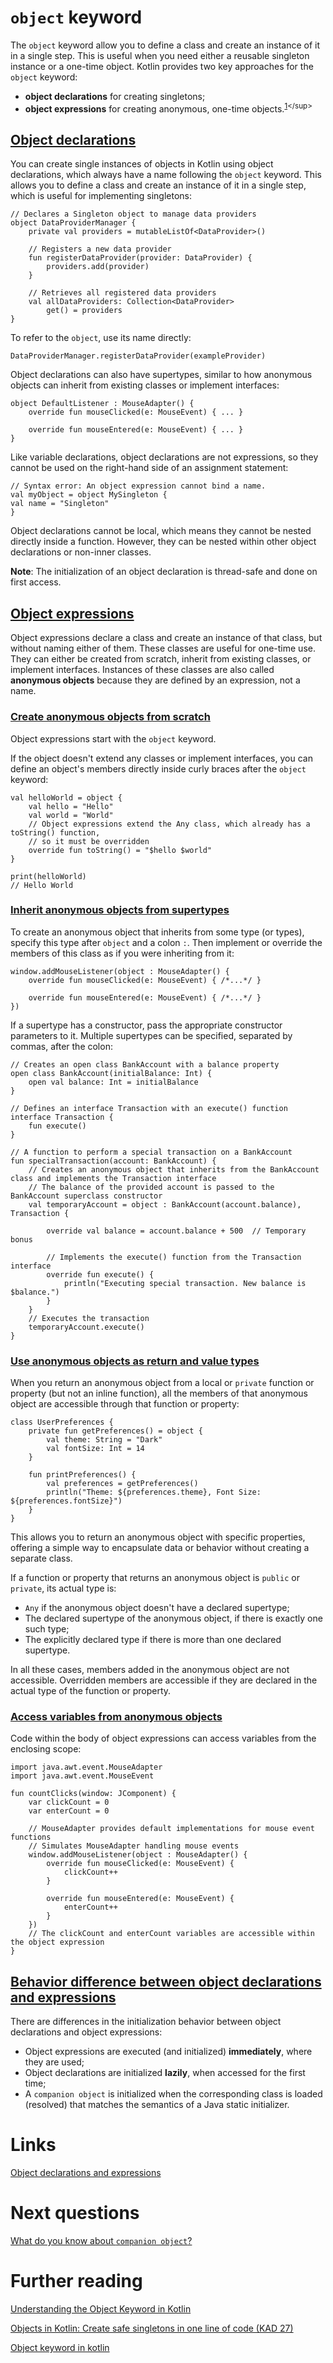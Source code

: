 # `object` keyword
The `object` keyword allow you to define a class and create an instance of it in a single step. This is useful when you need either a reusable singleton instance or a one-time object. Kotlin provides two key approaches for the `object` keyword: 
- **object declarations** for creating singletons;
- **object expressions** for creating anonymous, one-time objects.<sup>[1](https://kotlinlang.org/docs/object-declarations.html#:~:text=objects%20allow%20you,one%2Dtime%20objects.)</sup>

## [Object declarations﻿](https://kotlinlang.org/docs/object-declarations.html#object-declarations-overview)
You can create single instances of objects in Kotlin using object declarations, which always have a name following the `object` keyword. This allows you to define a class and create an instance of it in a single step, which is useful for implementing singletons:
```
// Declares a Singleton object to manage data providers
object DataProviderManager {
    private val providers = mutableListOf<DataProvider>()

    // Registers a new data provider
    fun registerDataProvider(provider: DataProvider) {
        providers.add(provider)
    }

    // Retrieves all registered data providers
    val allDataProviders: Collection<DataProvider> 
        get() = providers
}
```

To refer to the `object`, use its name directly:
```
DataProviderManager.registerDataProvider(exampleProvider)
```

Object declarations can also have supertypes, similar to how anonymous objects can inherit from existing classes or implement interfaces:
```
object DefaultListener : MouseAdapter() {
    override fun mouseClicked(e: MouseEvent) { ... }

    override fun mouseEntered(e: MouseEvent) { ... }
}
```

Like variable declarations, object declarations are not expressions, so they cannot be used on the right-hand side of an assignment statement:
```
// Syntax error: An object expression cannot bind a name.
val myObject = object MySingleton {
val name = "Singleton"
}
```

Object declarations cannot be local, which means they cannot be nested directly inside a function. However, they can be nested within other object declarations or non-inner classes.

**Note**: The initialization of an object declaration is thread-safe and done on first access.

## [Object expressions﻿](https://kotlinlang.org/docs/object-declarations.html#object-expressions)
Object expressions declare a class and create an instance of that class, but without naming either of them. These classes are useful for one-time use. They can either be created from scratch, inherit from existing classes, or implement interfaces. Instances of these classes are also called **anonymous objects** because they are defined by an expression, not a name.

### [Create anonymous objects from scratch﻿](https://kotlinlang.org/docs/object-declarations.html#create-anonymous-objects-from-scratch)
Object expressions start with the `object` keyword.

If the object doesn't extend any classes or implement interfaces, you can define an object's members directly inside curly braces after the `object` keyword:
```
val helloWorld = object {
    val hello = "Hello"
    val world = "World"
    // Object expressions extend the Any class, which already has a toString() function,
    // so it must be overridden
    override fun toString() = "$hello $world"
}

print(helloWorld)
// Hello World
```

### [Inherit anonymous objects from supertypes﻿](https://kotlinlang.org/docs/object-declarations.html#inherit-anonymous-objects-from-supertypes)
To create an anonymous object that inherits from some type (or types), specify this type after `object` and a colon `:`. Then implement or override the members of this class as if you were inheriting from it:
```
window.addMouseListener(object : MouseAdapter() {
    override fun mouseClicked(e: MouseEvent) { /*...*/ }

    override fun mouseEntered(e: MouseEvent) { /*...*/ }
})
```

If a supertype has a constructor, pass the appropriate constructor parameters to it. Multiple supertypes can be specified, separated by commas, after the colon:
```
// Creates an open class BankAccount with a balance property
open class BankAccount(initialBalance: Int) {
    open val balance: Int = initialBalance
}

// Defines an interface Transaction with an execute() function
interface Transaction {
    fun execute()
}

// A function to perform a special transaction on a BankAccount
fun specialTransaction(account: BankAccount) {
    // Creates an anonymous object that inherits from the BankAccount class and implements the Transaction interface
    // The balance of the provided account is passed to the BankAccount superclass constructor
    val temporaryAccount = object : BankAccount(account.balance), Transaction {

        override val balance = account.balance + 500  // Temporary bonus

        // Implements the execute() function from the Transaction interface
        override fun execute() {
            println("Executing special transaction. New balance is $balance.")
        }
    }
    // Executes the transaction
    temporaryAccount.execute()
}
```

### [Use anonymous objects as return and value types﻿](https://kotlinlang.org/docs/object-declarations.html#use-anonymous-objects-as-return-and-value-types)
When you return an anonymous object from a local or `private` function or property (but not an inline function), all the members of that anonymous object are accessible through that function or property:
```
class UserPreferences {
    private fun getPreferences() = object {
        val theme: String = "Dark"
        val fontSize: Int = 14
    }

    fun printPreferences() {
        val preferences = getPreferences()
        println("Theme: ${preferences.theme}, Font Size: ${preferences.fontSize}")
    }
}
```

This allows you to return an anonymous object with specific properties, offering a simple way to encapsulate data or behavior without creating a separate class.

If a function or property that returns an anonymous object is `public` or `private`, its actual type is:
- `Any` if the anonymous object doesn't have a declared supertype;
- The declared supertype of the anonymous object, if there is exactly one such type;
- The explicitly declared type if there is more than one declared supertype.

In all these cases, members added in the anonymous object are not accessible. Overridden members are accessible if they are declared in the actual type of the function or property.

### [Access variables from anonymous objects﻿](https://kotlinlang.org/docs/object-declarations.html#access-variables-from-anonymous-objects)
Code within the body of object expressions can access variables from the enclosing scope:
```
import java.awt.event.MouseAdapter
import java.awt.event.MouseEvent

fun countClicks(window: JComponent) {
    var clickCount = 0
    var enterCount = 0

    // MouseAdapter provides default implementations for mouse event functions
    // Simulates MouseAdapter handling mouse events
    window.addMouseListener(object : MouseAdapter() {
        override fun mouseClicked(e: MouseEvent) {
            clickCount++
        }

        override fun mouseEntered(e: MouseEvent) {
            enterCount++
        }
    })
    // The clickCount and enterCount variables are accessible within the object expression
}
```

## [Behavior difference between object declarations and expressions﻿](https://kotlinlang.org/docs/object-declarations.html#behavior-difference-between-object-declarations-and-expressions)
There are differences in the initialization behavior between object declarations and object expressions:
- Object expressions are executed (and initialized) **immediately**, where they are used;
- Object declarations are initialized **lazily**, when accessed for the first time;
- A `companion object` is initialized when the corresponding class is loaded (resolved) that matches the semantics of a Java static initializer.

# Links
[Object declarations and expressions﻿](https://kotlinlang.org/docs/object-declarations.html)

# Next questions
[What do you know about `companion object`?](https://github.com/Kirchhoff-/Android-Interview-Questions/blob/master/Kotlin/What%20do%20you%20know%20about%20companion%20object.md)

# Further reading
[Understanding the Object Keyword in Kotlin](https://medium.com/softaai-blogs/understanding-the-object-keyword-in-kotlin-5902bc8cd6a4)

[Objects in Kotlin: Create safe singletons in one line of code (KAD 27)](https://antonioleiva.com/objects-kotlin/)

[Object keyword in kotlin](https://medium.com/@appdevinsights/object-keyword-in-kotlin-568cc7f29fc7)
